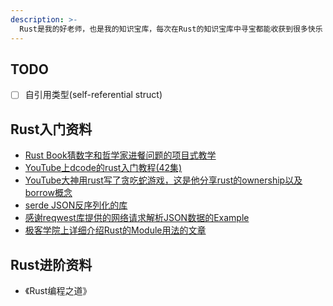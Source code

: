 ```yaml
---
description: >-
  Rust是我的好老师，也是我的知识宝库，每次在Rust的知识宝库中寻宝都能收获到很多快乐
---
```


## TODO

- [ ] 自引用类型(self-referential struct)

## Rust入门资料

- [Rust Book猜数字和哲学家进餐问题的项目式教学](https://doc.rust-lang.org/1.0.0/book/dining-philosophers.html)
- [YouTube上dcode的rust入门教程(42集)](https://www.youtube.com/watch?v=vOMJlQ5B-M0&list=PLVvjrrRCBy2JSHf9tGxGKJ-bYAN_uDCUL)
- [YouTube大神用rust写了贪吃蛇游戏，这是他分享rust的ownership以及borrow概念](https://www.youtube.com/watch?v=8M0QfLUDaaA&list=LLFLN2ZAPopjz2zM-FomwnkQ&index=2&t=8s)
- [serde JSON反序列化的库](https://serde.rs/derive.html)
- [感谢reqwest库提供的网络请求解析JSON数据的Example](https://github.com/seanmonstar/reqwest/blob/master/examples/json_typed.rs)
- [极客学院上详细介绍Rust的Module用法的文章](https://wiki.jikexueyuan.com/project/rust-primer/module/module.html)

## Rust进阶资料

- 《Rust编程之道》
